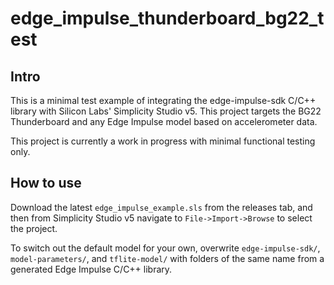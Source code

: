 # edge_impulse_thunderboard_bg22_test

## Intro

This is a minimal test example of integrating the edge-impulse-sdk C/C++ library with Silicon Labs' Simplicity Studio v5. This project targets the BG22 Thunderboard and any Edge Impulse model based on accelerometer data.

This project is currently a work in progress with minimal functional testing only.

## How to use

Download the latest ```edge_impulse_example.sls``` from the releases tab, and then from Simplicity Studio v5 navigate to ```File->Import->Browse``` to select the project.

To switch out the default model for your own, overwrite ```edge-impulse-sdk/```, ```model-parameters/```, and ```tflite-model/``` with folders of the same name from a generated Edge Impulse C/C++ library.


